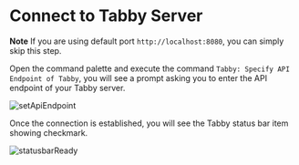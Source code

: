# Connect to Tabby Server

**Note** If you are using default port `http://localhost:8080`, you can simply skip this step.

Open the command palette and execute the command `Tabby: Specify API Endpoint of Tabby`, you will see a prompt asking you to enter the API endpoint of your Tabby server.

![setApiEndpoint](./setApiEndpoint.png)

Once the connection is established, you will see the Tabby status bar item showing checkmark.

![statusbarReady](./statusbarReady.png)
